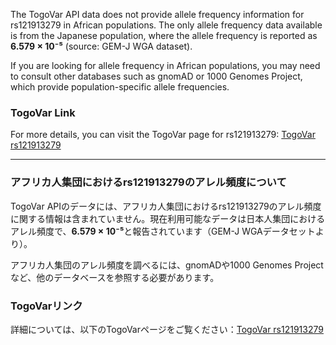 The TogoVar API data does not provide allele frequency information for rs121913279 in African populations. The only allele frequency data available is from the Japanese population, where the allele frequency is reported as **6.579 × 10⁻⁵** (source: GEM-J WGA dataset).

If you are looking for allele frequency in African populations, you may need to consult other databases such as gnomAD or 1000 Genomes Project, which provide population-specific allele frequencies.

### TogoVar Link
For more details, you can visit the TogoVar page for rs121913279: [TogoVar rs121913279](https://identifiers.org/dbsnp/rs121913279)

---

### アフリカ人集団におけるrs121913279のアレル頻度について
TogoVar APIのデータには、アフリカ人集団におけるrs121913279のアレル頻度に関する情報は含まれていません。現在利用可能なデータは日本人集団におけるアレル頻度で、**6.579 × 10⁻⁵**と報告されています（GEM-J WGAデータセットより）。

アフリカ人集団のアレル頻度を調べるには、gnomADや1000 Genomes Projectなど、他のデータベースを参照する必要があります。

### TogoVarリンク
詳細については、以下のTogoVarページをご覧ください：[TogoVar rs121913279](https://identifiers.org/dbsnp/rs121913279)